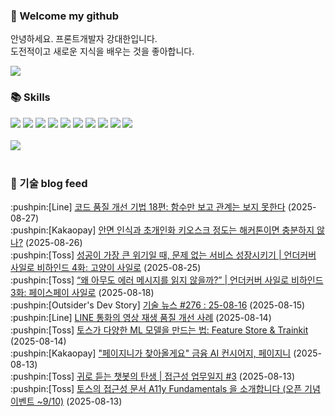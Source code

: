 ### 👋 Welcome my github

안녕하세요. 프론트개발자 강대한입니다.
<br>
도전적이고 새로운 지식을 배우는 것을 좋아합니다.

<!--
![header](https://capsule-render.vercel.app/api?type=Waving&color=auto&height=300&section=header&text=Welcome&fontAlignY=40&desc=KangDaeHan%20github%20&descSize=20&descAlignY=55&animation=fadeIn&fontSize=90)

**KangDaeHan/KangDaeHan** is a ✨ _special_ ✨ repository because its `README.md` (this file) appears on your GitHub profile.

Here are some ideas to get you started:

- 🔭 I’m currently working on ...
- 🌱 I’m currently learning ...
- 👯 I’m looking to collaborate on ...
- 🤔 I’m looking for help with ...
- 💬 Ask me about ...
- 📫 How to reach me: ...
- 😄 Pronouns: ...
- ⚡ Fun fact: ...
-->

<a href="https://twinfamily.github.io" target="_blank"><img src="https://img.shields.io/badge/Blog-121D33?style=flat-square&logo=blogger&logoColor=ffffff"/></a>

### :books: Skills
<a href="#" target="_blank"><img src="https://img.shields.io/badge/React-61DAFB?style=flat-square&logo=react&logoColor=ffffff"/></a>
<a href="#" target="_blank"><img src="https://img.shields.io/badge/Html5-E34F26?style=flat-square&logo=html5&logoColor=ffffff"/></a>
<a href="#" target="_blank"><img src="https://img.shields.io/badge/Javascript-F7DF1E?style=flat-square&logo=javascript&logoColor=ffffff"/></a>
<a href="#" target="_blank"><img src="https://img.shields.io/badge/Cssmodules-000000?style=flat-square&logo=cssmodules&logoColor=ffffff"/></a>
<a href="#" target="_blank"><img src="https://img.shields.io/badge/Node.js-339933?style=flat-square&logo=nodedotjs&logoColor=ffffff"/></a>
<a href="#" target="_blank"><img src="https://img.shields.io/badge/Typescript-3178C6?style=flat-square&logo=typescript&logoColor=ffffff"/></a>
<a href="#" target="_blank"><img src="https://img.shields.io/badge/Git-F05032?style=flat-square&logo=git&logoColor=ffffff"/></a>
<a href="#" target="_blank"><img src="https://img.shields.io/badge/Gitlab-FC6D26?style=flat-square&logo=gitlab&logoColor=ffffff"/></a>
<a href="#" target="_blank"><img src="https://img.shields.io/badge/Webpack-8DD6F9?style=flat-square&logo=webpack&logoColor=ffffff"/></a>
<a href="#" target="_blank"><img src="https://img.shields.io/badge/Vite-646CFF?style=flat-square&logo=vite&logoColor=ffffff"/></a>
<br><br>
<img src="https://github-readme-stats.vercel.app/api/top-langs/?username=KangDaeHan&layout=compact">
<br><br>
### :round_pushpin: 기술 blog feed
<!-- BLOG-POST-LIST:START --><div>:pushpin:[Line] <a target="_blank" href="https://techblog.lycorp.co.jp/ko/techniques-for-improving-code-quality-18">코드 품질 개선 기법 18편: 함수만 보고 관계는 보지 못한다</a> (2025-08-27)</div><div>:pushpin:[Kakaopay] <a target="_blank" href="https://tech.kakaopay.com/post/kakaopay-hackathon-face-kiosk-solution/">안면 인식과 초개인화 키오스크 정도는 해커톤이면 충분하지 않나?</a> (2025-08-26)</div><div>:pushpin:[Toss] <a target="_blank" href="https://toss.tech/article/undercover-silo-5">성공이 가장 큰 위기일 때, 문제 없는 서비스 성장시키기 | 언더커버 사일로 비하인드 4화: 고양이 사일로</a> (2025-08-25)</div><div>:pushpin:[Toss] <a target="_blank" href="https://toss.tech/article/undercover-silo-4">“왜 아무도 에러 메시지를 읽지 않을까?” | 언더커버 사일로 비하인드 3화: 페이스페이 사일로</a> (2025-08-18)</div><div>:pushpin:[Outsider's Dev Story] <a target="_blank" href="https://blog.outsider.ne.kr/1769">기술 뉴스 #276 : 25-08-16</a> (2025-08-15)</div><div>:pushpin:[Line] <a target="_blank" href="https://techblog.lycorp.co.jp/ko/improving-video-playback-quality-in-line-call">LINE 통화의 영상 재생 품질 개선 사례</a> (2025-08-14)</div><div>:pushpin:[Toss] <a target="_blank" href="https://toss.tech/article/feature-store-trainkit">토스가 다양한 ML 모델을 만드는 법: Feature Store &amp; Trainkit</a> (2025-08-14)</div><div>:pushpin:[Kakaopay] <a target="_blank" href="https://tech.kakaopay.com/post/kakaopay-hackathon-paygenie/">&quot;페이지니가 찾아올게요&quot; 금융 AI 컨시어지, 페이지니</a> (2025-08-13)</div><div>:pushpin:[Toss] <a target="_blank" href="https://toss.tech/article/38743">귀로 듣는 챗봇의 탄생 | 접근성 업무일지 #3</a> (2025-08-13)</div><div>:pushpin:[Toss] <a target="_blank" href="https://toss.tech/article/A11y_Fundamentals">토스의 접근성 문서 A11y Fundamentals 을 소개합니다 &lpar;오픈 기념 이벤트 ~9/10&rpar;</a> (2025-08-13)</div><!-- BLOG-POST-LIST:END -->

<!-- ![Anurag's GitHub stats](https://github-readme-stats.vercel.app/api?username=KangDaeHan&show_icons=true&theme=radical) -->
